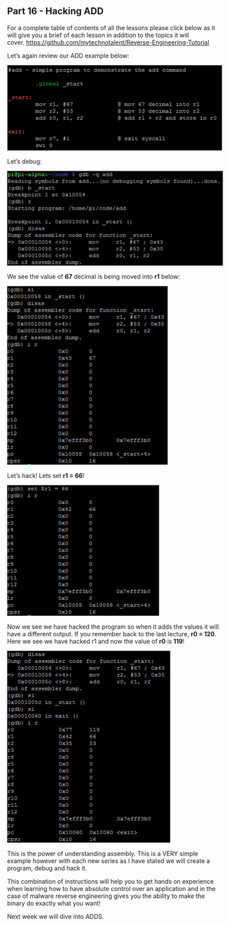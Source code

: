 ## Part 16 - Hacking ADD

For a complete table of contents of all the lessons please click below as it will give you a brief of each lesson in addition to the topics it will cover.&nbsp;https://github.com/mytechnotalent/Reverse-Engineering-Tutorial

Let’s again review our ADD example below:

<div class="slate-resizable-image-embed slate-image-embed__resize-full-width"><img src="/imgs/1520148983155.jpg"/></div>

Let’s debug:

<div class="slate-resizable-image-embed slate-image-embed__resize-full-width"><img src="/imgs/1520143258587.jpg"/></div>

We see the value of __67__ decimal is being moved into __r1__ below:

<div class="slate-resizable-image-embed slate-image-embed__resize-middle"><img src="/imgs/1520171779364.jpg"/></div>

Let’s hack! Lets set __r1 = 66__!

<div class="slate-resizable-image-embed slate-image-embed__resize-middle"><img src="/imgs/1520211664200.jpg"/></div>

Now we see we have hacked the program so when it adds the values it will have a different output. If you remember back to the last lecture, __r0 = 120__. Here we see we have hacked r1 and now the value of __r0__ is __119__!

<div class="slate-resizable-image-embed slate-image-embed__resize-middle"><img src="/imgs/1520211540477.jpg"/></div>

This is the power of understanding assembly. This is a VERY simple example however with each new series as I have stated we will create a program, debug and hack it.

This combination of instructions will help you to get hands on experience when learning how to have absolute control over an application and in the case of malware reverse engineering gives you the ability to make the binary do exactly what you want!

Next week we will dive into ADDS.